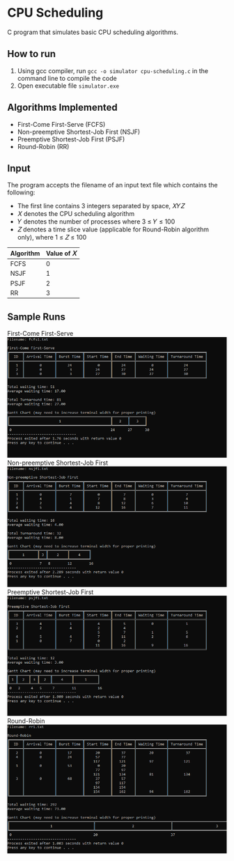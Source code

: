 # CPU Scheduling
C program that simulates basic CPU scheduling algorithms.

## How to run
1. Using gcc compiler, run `gcc -o simulator cpu-scheduling.c` in the command line to compile the code
2. Open executable file `simulator.exe`

## Algorithms Implemented
- First-Come First-Serve (FCFS)
- Non-preemptive Shortest-Job First (NSJF)
- Preemptive Shortest-Job First (PSJF)
- Round-Robin (RR)

## Input
The program accepts the filename of an input text file which contains the following: 
- The first line contains 3 integers separated by space, 𝑋𝑌𝑍
- 𝑋 denotes the CPU scheduling algorithm
- 𝑌 denotes the number of processes where 3 ≤ 𝑌 ≤ 100
- 𝑍 denotes a time slice value (applicable for Round-Robin algorithm only), where 1 ≤ 𝑍 ≤ 100

| Algorithm  | Value of 𝑋 |
| ---------- | ---------- |
| FCFS       | 0          |
| NSJF       | 1          |
| PSJF       | 2          |
| RR         | 3          |

## Sample Runs
First-Come First-Serve
![alt text](screenshots/fcfs.png "FCFS")
Non-preemptive Shortest-Job First
![alt text](screenshots/nsjf.png "NSJF")
Preemptive Shortest-Job First
![alt text](screenshots/psjf.png "PSJF")
Round-Robin
![alt text](screenshots/rr.png "RR")